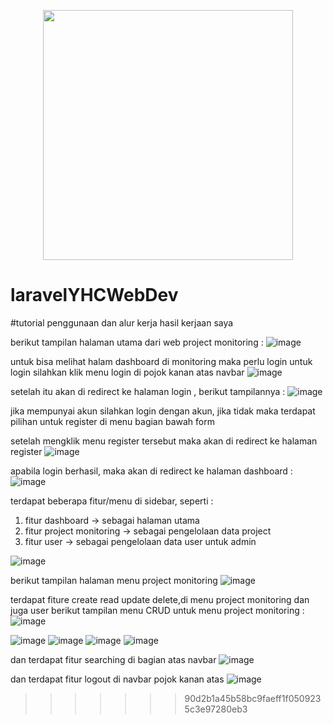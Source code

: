 
<p align="center"><a href="https://laravel.com" target="_blank"><img src="https://raw.githubusercontent.com/laravel/art/master/logo-lockup/5%20SVG/2%20CMYK/1%20Full%20Color/laravel-logolockup-cmyk-red.svg" width="400"></a></p>

# laravelYHCWebDev
#tutorial penggunaan dan alur kerja hasil kerjaan saya

berikut tampilan halaman utama dari web project monitoring :
![image](https://user-images.githubusercontent.com/82717953/212586839-fc62aaa0-6f59-4acc-a0f7-35991f51f4c9.png)

untuk bisa melihat halam dashboard di monitoring maka perlu login
untuk login silahkan klik menu login di pojok kanan atas navbar
![image](https://user-images.githubusercontent.com/82717953/212586946-f9fb189c-7fab-4f64-b9e4-e1bdefb0530e.png)

setelah itu akan di redirect ke halaman login , berikut tampilannya :
![image](https://user-images.githubusercontent.com/82717953/212587044-955bf5fb-cb01-4522-a39f-4a543965a569.png)

jika mempunyai akun silahkan login dengan akun, jika tidak maka terdapat pilihan untuk register di menu bagian bawah form

setelah mengklik menu register tersebut maka akan di redirect ke halaman register
![image](https://user-images.githubusercontent.com/82717953/212587216-bc5baca2-b38b-44b0-bd69-0ddc111e17fc.png)

apabila login berhasil, maka akan di redirect ke halaman dashboard :
![image](https://user-images.githubusercontent.com/82717953/212587326-2e343c2a-2c6e-4548-b002-7a0d347aaeb5.png)

terdapat beberapa fitur/menu di sidebar, seperti :
1. fitur dashboard -> sebagai halaman utama
2. fitur project monitoring -> sebagai pengelolaan data project
3. fitur user -> sebagai pengelolaan data user untuk admin

![image](https://user-images.githubusercontent.com/82717953/212587595-7de7408d-5a60-4299-9bc8-c8a814ff19bf.png)

berikut tampilan halaman menu project monitoring 
![image](https://user-images.githubusercontent.com/82717953/212588401-39240c84-2237-4280-82b5-6c666b9a8bcb.png)

terdapat fiture create read update delete,di menu project monitoring dan juga user
berikut tampilan menu CRUD untuk menu project monitoring :
![image](https://user-images.githubusercontent.com/82717953/212588712-e6a665d1-dbce-437a-88a4-8edf8ce6d4ac.png)

![image](https://user-images.githubusercontent.com/82717953/212588738-224a5993-fb27-4af3-ac99-b10d79d0a1a3.png)
![image](https://user-images.githubusercontent.com/82717953/212588802-ffc71cc4-0eb3-437c-bc69-50eaccce2e20.png)
![image](https://user-images.githubusercontent.com/82717953/212588822-aff1420e-167b-4186-a649-bc3b22a6d881.png)
![image](https://user-images.githubusercontent.com/82717953/212588861-ea56a97c-4f56-4fdb-982d-74361aa78353.png)


dan terdapat fitur searching di bagian atas navbar
![image](https://user-images.githubusercontent.com/82717953/212588581-42eae6b4-5ddd-45d4-94fb-39d185dac95a.png)

dan terdapat fitur logout di navbar pojok kanan atas 
![image](https://user-images.githubusercontent.com/82717953/212590194-28278e73-ec40-4f6a-b19b-a36e7a82ea32.png)



>>>>>>> 90d2b1a45b58bc9faeff1f0509235c3e97280eb3
